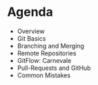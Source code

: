 # Agenda
* Overview    
* Git Basics  
* Branching and Merging
* Remote Repositories
* GitFlow: Carnevale
* Pull-Requests and GitHub
* Common Mistakes
